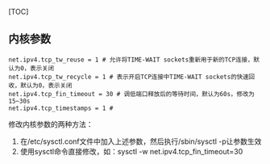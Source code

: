 [TOC]



## 内核参数

```shell
net.ipv4.tcp_tw_reuse = 1 # 允许将TIME-WAIT sockets重新用于新的TCP连接，默认为0，表示关闭
net.ipv4.tcp_tw_recycle = 1 # 表示开启TCP连接中TIME-WAIT sockets的快速回收，默认为0，表示关闭
net.ipv4.tcp_fin_timeout = 30 # 调低端口释放后的等待时间，默认为60s，修改为15~30s
net.ipv4.tcp_timestamps = 1 # 
```

修改内核参数的两种方法：

1. 在/etc/sysctl.conf文件中加入上述参数，然后执行/sbin/sysctl -p让参数生效
2. 使用sysctl命令直接修改，如：sysctl -w net.ipv4.tcp_fin_timeout=30

